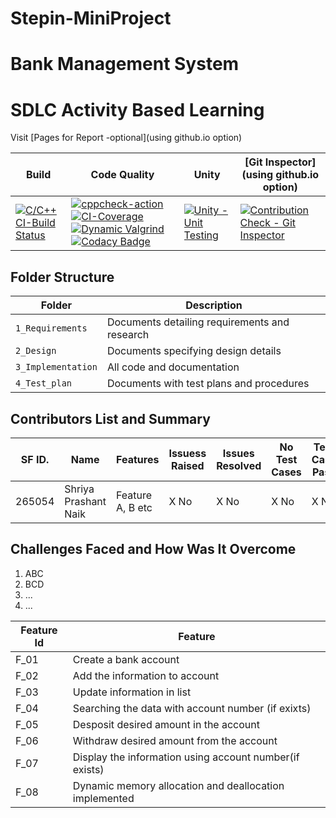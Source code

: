 # Stepin-MiniProject

# Bank Management System

# SDLC Activity Based Learning

Visit [Pages for Report -optional](using github.io option)

Build | Code Quality | Unity | [Git Inspector](using github.io option)
------|----------|-------|--------------
[![C/C++ CI-Build Status](https://github.com/Shriya-265054/Stepin-MiniProject/actions/workflows/c-build.yml/badge.svg)](https://github.com/Shriya-265054/Stepin-MiniProject/actions/workflows/c-build.yml) |[![cppcheck-action](https://github.com/Shriya-265054/Stepin-MiniProject/actions/workflows/cppcheck.yml/badge.svg)](https://github.com/Shriya-265054/Stepin-MiniProject/actions/workflows/cppcheck.yml) [![CI-Coverage](https://github.com/Shriya-265054/Stepin-MiniProject/actions/workflows/gcov.yml/badge.svg)](https://github.com/Shriya-265054/Stepin-MiniProject/actions/workflows/gcov.yml)[![Dynamic Valgrind](https://github.com/prithvisekhar/AppliedSDLC_Template/actions/workflows/CodeQuality_Dynamic.yml/badge.svg)](https://github.com/prithvisekhar/AppliedSDLC_Template/actions/workflows/CodeQuality_Dynamic.yml) [![Codacy Badge](https://app.codacy.com/project/badge/Grade/21c5cae1b5844158b9eb3d4c80125c89)](https://app.codacy.com/gh/Shriya-265054/Stepin-MiniProject/dashboard)| [![Unity - Unit Testing](https://github.com/prithvisekhar/AppliedSDLC_Template/actions/workflows/unity.yml/badge.svg)](https://github.com/prithvisekhar/AppliedSDLC_Template/actions/workflows/unity.yml)|[![Contribution Check - Git Inspector](https://github.com/Shriya-265054/Stepin-MiniProject/actions/workflows/gitinspector.yml/badge.svg)](https://github.com/Shriya-265054/Stepin-MiniProject/actions/workflows/gitinspector.yml)


## Folder Structure
Folder             | Description
-------------------| -----------------------------------------
`1_Requirements`   | Documents detailing requirements and research
`2_Design`         | Documents specifying design details
`3_Implementation` | All code and documentation
`4_Test_plan`      | Documents with test plans and procedures

## Contributors List and Summary

SF ID. |  Name   |    Features    | Issuess Raised |Issues Resolved|No Test Cases|Test Case Pass
-------|---------|----------------|----------------|---------------|-------------|--------------
265054| Shriya Prashant Naik  | Feature A, B etc    | X No     | X No   |X No   |X No       

## Challenges Faced and How Was It Overcome

1. ABC
2. BCD
3. ...
4. ...

| Feature Id | Feature |
| -----------|---------|
|F_01| Create a bank account |
|F_02| Add the information to account |
|F_03| Update information in list  |
|F_04| Searching the data with account number (if exixts) |
|F_05| Desposit desired amount in the account |
|F_06| Withdraw desired amount from the account |
|F_07| Display the information using account number(if exists) |
|F_08| Dynamic memory allocation and deallocation implemented |

